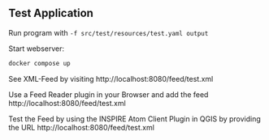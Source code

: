 Test Application
----------------

Run program with `-f src/test/resources/test.yaml output`

Start webserver:
```bash
docker compose up
```

See XML-Feed by visiting http://localhost:8080/feed/test.xml

Use a Feed Reader plugin in your Browser and add the feed http://localhost:8080/feed/test.xml

Test the Feed by using the INSPIRE Atom Client Plugin in QGIS by providing the URL http://localhost:8080/feed/test.xml
